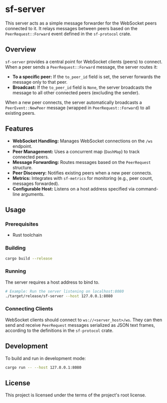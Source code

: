 # sf-server

This server acts as a simple message forwarder for the WebSocket peers connected to it. It relays messages between peers based on the `PeerRequest::Forward` event defined in the `sf-protocol` crate.

## Overview

`sf-server` provides a central point for WebSocket clients (peers) to connect. When a peer sends a `PeerRequest::Forward` message, the server routes it:

- **To a specific peer:** If the `to_peer_id` field is set, the server forwards the message only to that peer.
- **Broadcast:** If the `to_peer_id` field is `None`, the server broadcasts the message to all other connected peers (excluding the sender).

When a new peer connects, the server automatically broadcasts a `PeerEvent::NewPeer` message (wrapped in `PeerRequest::Forward`) to all existing peers.

## Features

- **WebSocket Handling:** Manages WebSocket connections on the `/ws` endpoint.
- **Peer Management:** Uses a concurrent map (`DashMap`) to track connected peers.
- **Message Forwarding:** Routes messages based on the `PeerRequest` structure.
- **Peer Discovery:** Notifies existing peers when a new peer connects.
- **Metrics:** Integrates with `sf-metrics` for monitoring (e.g., peer count, messages forwarded).
- **Configurable Host:** Listens on a host address specified via command-line arguments.

## Usage

### Prerequisites

- Rust toolchain

### Building

```bash
cargo build --release
```

### Running

The server requires a host address to bind to.

```bash
# Example: Run the server listening on localhost:8080
./target/release/sf-server --host 127.0.0.1:8080
```

### Connecting Clients

WebSocket clients should connect to `ws://<server_host>/ws`. They can then send and receive `PeerRequest` messages serialized as JSON text frames, according to the definitions in the `sf-protocol` crate.

## Development

To build and run in development mode:

```bash
cargo run -- --host 127.0.0.1:8080
```

## License

This project is licensed under the terms of the project's root license. 
